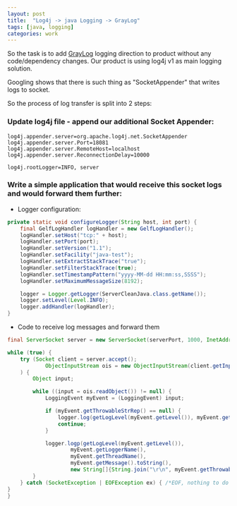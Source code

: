 ```yaml
---
layout: post
title:  "Log4j -> java Logging -> GrayLog"
tags: [java, logging]
categories: work
---
```


So the task is to add [GrayLog][graylog] logging direction to product without any code/dependency changes.
Our product is using log4j v1 as main logging solution.

Googling shows that there is such thing as "SocketAppender" that writes logs to socket.

So the process of log transfer is split into 2 steps:

### Update log4j file - append our additional Socket Appender:

```
log4j.appender.server=org.apache.log4j.net.SocketAppender
log4j.appender.server.Port=18081
log4j.appender.server.RemoteHost=localhost
log4j.appender.server.ReconnectionDelay=10000

log4j.rootLogger=INFO, server
```

### Write a simple application that would receive this socket logs and would forward them further:

* Logger configuration:

```java
private static void configureLogger(String host, int port) {
    final GelfLogHandler logHandler = new GelfLogHandler();
    logHandler.setHost("tcp:" + host);
    logHandler.setPort(port);
    logHandler.setVersion("1.1");
    logHandler.setFacility("java-test");
    logHandler.setExtractStackTrace("true");
    logHandler.setFilterStackTrace(true);
    logHandler.setTimestampPattern("yyyy-MM-dd HH:mm:ss,SSSS");
    logHandler.setMaximumMessageSize(8192);

    logger = Logger.getLogger(ServerCleanJava.class.getName());
    logger.setLevel(Level.INFO);
    logger.addHandler(logHandler);
}
```

* Code to receive log messages and forward them

```java
final ServerSocket server = new ServerSocket(serverPort, 1000, InetAddress.getLoopbackAddress());

while (true) {
    try (Socket client = server.accept();
            ObjectInputStream ois = new ObjectInputStream(client.getInputStream())
    ) {
        Object input;

        while ((input = ois.readObject()) != null) {
            LoggingEvent myEvent = (LoggingEvent) input;

            if (myEvent.getThrowableStrRep() == null) {
                logger.log(getLogLevel(myEvent.getLevel()), myEvent.getMessage().toString());
                continue;
            }

            logger.logp(getLogLevel(myEvent.getLevel()),
                    myEvent.getLoggerName(),
                    myEvent.getThreadName(),
                    myEvent.getMessage().toString(),
                    new String[]{String.join("\r\n", myEvent.getThrowableStrRep())});
        }
    } catch (SocketException | EOFException ex) { /*EOF, nothing to do here */ }
}
}
```



[graylog]: graylog.org

